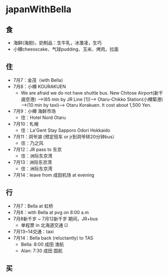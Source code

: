 # japanWithBella
## 食
  - 海鲜(海胆)，奶制品：生牛乳，冰激凌，生巧
  - 小樽cheesscake、气球pudding、玉米、烤肉，拉面
## 住
  - 7月7：金茂（with Bella）
  - 7月8：小樽 KOURAKUEN
    - We are afraid we do not have shuttle bus.
New Chitose Airport(新千歳空港) —->(65 min by JR Line [1])—-> Otaru-Chikko Station(小樽築港) —->(10 min by taxi)—-> Otaru Korakuen. It cost about 1,500 Yen.
  - 7月9：小樽 海鲜市场
    - 住：Hotel Nord Otaru
  - 7月10：札幌
    - 住：La'Gent Stay Sapporo Odori Hokkaido
  - 7月11：洞爷湖  (预定班车 or jr到洞爷转20分钟bus）
    - 住：乃之风
  - 7月12：JR pass to 东京
    - 住：洲际东京湾
  - 7月13：洲际东京湾
    - 住：洲际东京湾
  - 7月14：leave from 成田机场 at evening
## 行
  - 7月7：Bella at 虹桥
  - 7月8：with Bella at pvg on 8:00 a.m
  - 7月8新千岁 ~ 7月12新千岁 期间，JR+bus
    - 单程票 in 北海道交通  ☑
  - 7月13~14交通：taxi
  - 7月14：Bella back (reluctantly) to TAS 
    - Bella: 8:00 成田 澳航
    - Alan: 7:30 成田 国航
## 买
